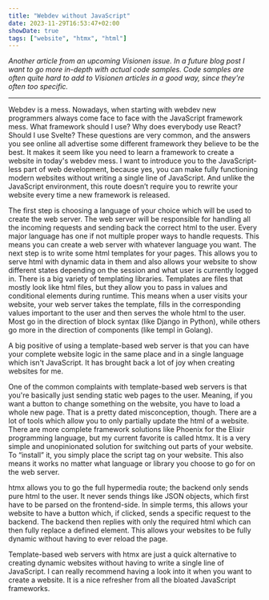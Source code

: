 ```yaml
---
title: "Webdev without JavaScript"
date: 2023-11-29T16:53:47+02:00
showDate: true
tags: ["website", "htmx", "html"]
---
```


_Another article from an upcoming Visionen issue. In a future blog post I want to go more in-depth with actual code samples. Code samples are often quite hard to add to Visionen articles in a good way, since they're often too specific._

---

Webdev is a mess. Nowadays, when starting with webdev new programmers always come face to face with the JavaScript framework mess. What framework should I use? Why does everybody use React? Should I use Svelte? These questions are very common, and the answers you see online all advertise some different framework they believe to be the best. It makes it seem like you need to learn a framework to create a website in today's webdev mess. I want to introduce you to the JavaScript-less part of web development, because yes, you can make fully functioning modern websites without writing a single line of JavaScript. And unlike the JavaScript environment, this route doesn’t require you to rewrite your website every time a new framework is released.

The first step is choosing a language of your choice which will be used to create the web server. The web server will be responsible for handling all the incoming requests and sending back the correct html to the user. Every major language has one if not multiple proper ways to handle requests. This means you can create a web server with whatever language you want. The next step is to write some html templates for your pages. This allows you to serve html with dynamic data in them and also allows your website to show different states depending on the session and what user is currently logged in. There is a big variety of templating libraries. Templates are files that mostly look like html files, but they allow you to pass in values and conditional elements during runtime. This means when a user visits your website, your web server takes the template, fills in the corresponding values important to the user and then serves the whole html to the user. Most go in the direction of block syntax (like Django in Python), while others go more in the direction of components (like templ in Golang).

A big positive of using a template-based web server is that you can have your complete website logic in the same place and in a single language which isn't JavaScript. It has brought back a lot of joy when creating websites for me.

One of the common complaints with template-based web servers is that you're basically just sending static web pages to the user. Meaning, if you want a button to change something on the website, you have to load a whole new page. That is a pretty dated misconception, though. There are a lot of tools which allow you to only partially update the html of a website. There are more complete framework solutions like Phoenix for the Elixir programming language, but my current favorite is called htmx. It is a very simple and unopinionated solution for switching out parts of your website. To “install” it, you simply place the script tag on your website. This also means it works no matter what language or library you choose to go for on the web server.

htmx allows you to go the full hypermedia route; the backend only sends pure html to the user. It never sends things like JSON objects, which first have to be parsed on the frontend-side. In simple terms, this allows your website to have a button which, if clicked, sends a specific request to the backend. The backend then replies with only the required html which can then fully replace a defined element. This allows your websites to be fully dynamic without having to ever reload the page.

Template-based web servers with htmx are just a quick alternative to creating dynamic websites without having to write a single line of JavaScript. I can really recommend having a look into it when you want to create a website. It is a nice refresher from all the bloated JavaScript frameworks.
